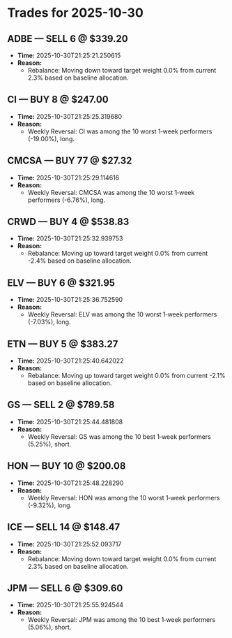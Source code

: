 # Trades for 2025-10-30

## ADBE — SELL 6 @ $339.20
- **Time:** 2025-10-30T21:25:21.250615
- **Reason:**
  - Rebalance: Moving down toward target weight 0.0% from current 2.3% based on baseline allocation.

## CI — BUY 8 @ $247.00
- **Time:** 2025-10-30T21:25:25.319680
- **Reason:**
  - Weekly Reversal: CI was among the 10 worst 1‑week performers (-19.00%), long.

## CMCSA — BUY 77 @ $27.32
- **Time:** 2025-10-30T21:25:29.114616
- **Reason:**
  - Weekly Reversal: CMCSA was among the 10 worst 1‑week performers (-6.76%), long.

## CRWD — BUY 4 @ $538.83
- **Time:** 2025-10-30T21:25:32.939753
- **Reason:**
  - Rebalance: Moving up toward target weight 0.0% from current -2.4% based on baseline allocation.

## ELV — BUY 6 @ $321.95
- **Time:** 2025-10-30T21:25:36.752590
- **Reason:**
  - Weekly Reversal: ELV was among the 10 worst 1‑week performers (-7.03%), long.

## ETN — BUY 5 @ $383.27
- **Time:** 2025-10-30T21:25:40.642022
- **Reason:**
  - Rebalance: Moving up toward target weight 0.0% from current -2.1% based on baseline allocation.

## GS — SELL 2 @ $789.58
- **Time:** 2025-10-30T21:25:44.481808
- **Reason:**
  - Weekly Reversal: GS was among the 10 best 1‑week performers (5.25%), short.

## HON — BUY 10 @ $200.08
- **Time:** 2025-10-30T21:25:48.228290
- **Reason:**
  - Weekly Reversal: HON was among the 10 worst 1‑week performers (-9.32%), long.

## ICE — SELL 14 @ $148.47
- **Time:** 2025-10-30T21:25:52.093717
- **Reason:**
  - Rebalance: Moving down toward target weight 0.0% from current 2.3% based on baseline allocation.

## JPM — SELL 6 @ $309.60
- **Time:** 2025-10-30T21:25:55.924544
- **Reason:**
  - Weekly Reversal: JPM was among the 10 best 1‑week performers (5.06%), short.

